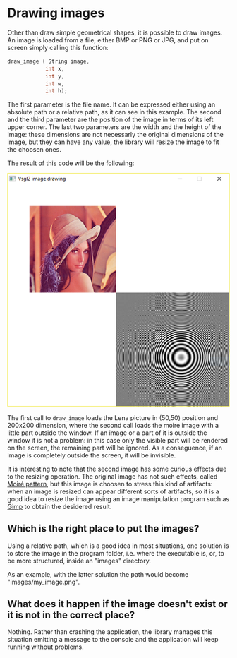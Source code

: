 # Drawing images
Other than draw simple geometrical shapes, it is possible to draw images. An image is loaded from a file, either BMP or PNG or JPG, and put on screen simply calling this function:
```c
draw_image ( String image,
            int x,
            int y,
            int w,
            int h);
```

The first parameter is the file name. It can be expressed either using an absolute path or a relative path, as it can see in this example.
The second and the third parameter are the position of the image in terms of its left upper corner.
The last two parameters are the width and the height of the image: these dimensions are not necessarly the original dimensions of the image, but they can have any value, the library will resize the image to fit the choosen ones.

The result of this code will be the following:

![Image drawing example](./images/screenshot.png)

The first call to ```draw_image``` loads the Lena picture in (50,50) position and 200x200 dimension, where the second call loads the moire image with a little part outside the window.
If an image or a part of it is outside the window it is not a problem: in this case only the visible part will be rendered on the screen, the remaining part will be ignored. As a conseguence, if an image is completely outside the screen, it will be invisible.

It is interesting to note that the second image has some curious effects due to the resizing operation. The original image has not such effects, called [Moiré pattern](https://en.wikipedia.org/wiki/Moir%C3%A9_pattern), but this image is choosen to stress this kind of artifacts: when an image is resized can appear different sorts of artifacts, so it is a good idea to resize the image using an image manipulation program such as [Gimp](https://www.gimp.org/) to obtain the desidered result.

## Which is the right place to put the images?
Using a relative path, which is a good idea in most situations, one solution is to store the image in the program folder, i.e. where the executable is, or, to be more structured, inside an "images" directory.

As an example, with the latter solution the path would become "images/my_image.png".


## What does it happen if the image doesn't exist or it is not in the correct place?

Nothing. Rather than crashing the application, the library manages this situation emitting a message to the console and the application will keep running without problems.
